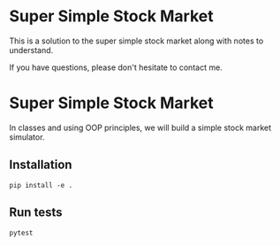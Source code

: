 # Super Simple Stock Market

This is a solution to the super simple stock market along with notes to understand.

If you have questions, please don't hesitate to contact me.

# Super Simple Stock Market

In classes and using OOP principles, we will build a simple stock market simulator.

## Installation
```console
pip install -e .
```

## Run tests
```console
pytest
```
